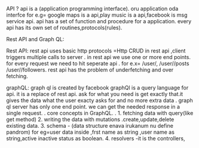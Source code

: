 API ?
api is a (application programming interface).
oru application oda interfce for e.g= google maps is a api,play music is a api,facebook is msg service api.
api has a set of function and procedure for a application.
every api has its own set of routines,protocols(rules).


Rest API and Graph QL:


Rest API:
   rest api uses basic http protocols =Http CRUD 
   in rest api ,client  triggers multiple calls to server .
   in rest api we use one or more end points.
   for every request we need to hit seperate api .
   for e.x= /user/<id>,
            /user/<id>/posts
            /user/<id>/followers.
    rest api has the problem of underfetching and over fetching.        


graphQL:
       graph ql is created by facebook
       graphQl is a query language for api.
       it is a replace of rest api.
       ask for what you need is get exactly that.it gives the data what the user exacty asks for and no more extra data .
       graph ql server has only one end point.
       we can get the needed response in a single request.
                                .
       core concepts in GraphQL. .
                1. fetching data with query(like get method)
                2. writing the data with mutations .create,update,delete existing data.
                3. schema - (data structure enava irukanum nu define pandrom) for eg=user data inside ,frst name as string ,user name as string,active inactive status as boolean.
                4. resolvers  -it is the controllers,





